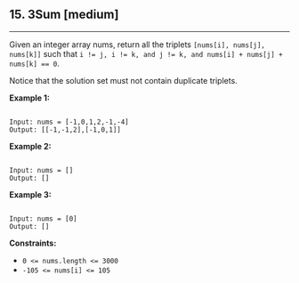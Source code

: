## 15. 3Sum [medium]
---
Given an integer array nums, return all the triplets `[nums[i], nums[j], nums[k]]` such that `i != j, i != k, and j != k, and nums[i] + nums[j] + nums[k] == 0`.

Notice that the solution set must not contain duplicate triplets.

 

**Example 1:**
```

Input: nums = [-1,0,1,2,-1,-4]
Output: [[-1,-1,2],[-1,0,1]]
```
**Example 2:**
```

Input: nums = []
Output: []
```
**Example 3:**
```

Input: nums = [0]
Output: []
```

**Constraints:**

- `0 <= nums.length <= 3000`
- `-105 <= nums[i] <= 105`